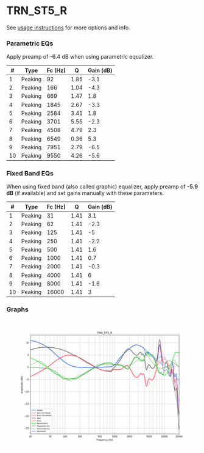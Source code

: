 # TRN_ST5_R
See [usage instructions](https://github.com/jaakkopasanen/AutoEq#usage) for more options and info.

### Parametric EQs
Apply preamp of -6.4 dB when using parametric equalizer.

|   # | Type    |   Fc (Hz) |    Q |   Gain (dB) |
|-----|---------|-----------|------|-------------|
|   1 | Peaking |        92 | 1.85 |        -3.1 |
|   2 | Peaking |       166 | 1.04 |        -4.3 |
|   3 | Peaking |       669 | 1.47 |         1.8 |
|   4 | Peaking |      1845 | 2.67 |        -3.3 |
|   5 | Peaking |      2584 | 3.41 |         1.8 |
|   6 | Peaking |      3701 | 5.55 |        -2.3 |
|   7 | Peaking |      4508 | 4.79 |         2.3 |
|   8 | Peaking |      6549 | 0.36 |         5.3 |
|   9 | Peaking |      7951 | 2.79 |        -6.5 |
|  10 | Peaking |      9550 | 4.26 |        -5.6 |

### Fixed Band EQs
When using fixed band (also called graphic) equalizer, apply preamp of **-5.9 dB** (if available) and set gains manually with these parameters.

|   # | Type    |   Fc (Hz) |    Q |   Gain (dB) |
|-----|---------|-----------|------|-------------|
|   1 | Peaking |        31 | 1.41 |         3.1 |
|   2 | Peaking |        62 | 1.41 |        -2.3 |
|   3 | Peaking |       125 | 1.41 |        -5   |
|   4 | Peaking |       250 | 1.41 |        -2.2 |
|   5 | Peaking |       500 | 1.41 |         1.6 |
|   6 | Peaking |      1000 | 1.41 |         0.7 |
|   7 | Peaking |      2000 | 1.41 |        -0.3 |
|   8 | Peaking |      4000 | 1.41 |         6   |
|   9 | Peaking |      8000 | 1.41 |        -1.6 |
|  10 | Peaking |     16000 | 1.41 |         3   |

### Graphs
![](./TRN_ST5_R.png)

